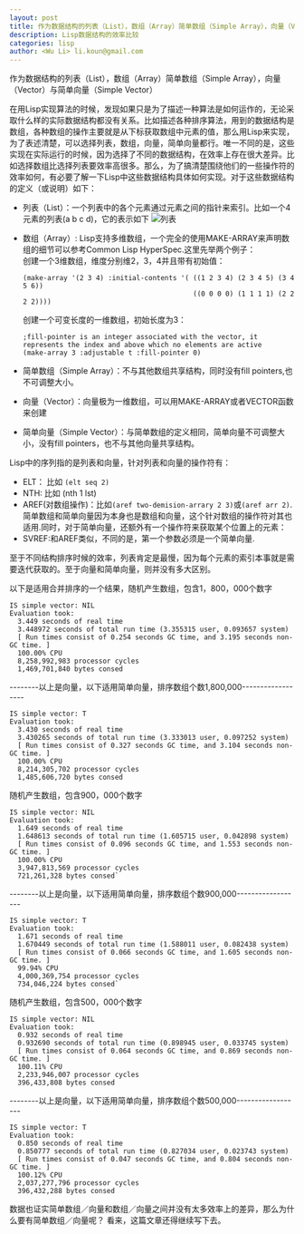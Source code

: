 ```yaml
---
layout: post
title: 作为数据结构的列表（List），数组（Array）简单数组（Simple Array），向量（Vector）与简单向量（Simple Vector）
description: Lisp数据结构的效率比较
categories: lisp
author: <Wu Li> li.koun@gmail.com
---
```


作为数据结构的列表（List），数组（Array）简单数组（Simple Array），向量（Vector）与简单向量（Simple Vector）


在用Lisp实现算法的时候，发现如果只是为了描述一种算法是如何运作的，无论采取什么样的实际数据结构都没有关系。比如描述各种排序算法，用到的数据结构是数组，各种数组的操作主要就是从下标获取数组中元素的值，那么用Lisp来实现，为了表述清楚，可以选择列表，数组，向量，简单向量都行。唯一不同的是，这些实现在实际运行的时候，因为选择了不同的数据结构，在效率上存在很大差异。比如选择数组比选择列表要效率高很多。那么，为了搞清楚围绕他们的一些操作符的效率如何，有必要了解一下Lisp中这些数据结构具体如何实现。对于这些数据结构的定义（或说明）如下：
*   列表（List）：一个列表中的各个元素通过元素之间的指针来索引。比如一个4元素的列表(a b c d)，它的表示如下
    ![列表](/images/list.png)
*   数组（Array）: Lisp支持多维数组，一个完全的使用MAKE-ARRAY来声明数组的细节可以参考Common Lisp HyperSpec.这里先举两个例子：   
    创建一个3维数组，维度分别维2，3，4并且带有初始值：

        (make-array '(2 3 4) :initial-contents '( ((1 2 3 4) (2 3 4 5) (3 4 5 6))
                                                  ((0 0 0 0) (1 1 1 1) (2 2 2 2))))
												  

    创建一个可变长度的一维数组，初始长度为3：

        ;fill-pointer is an integer associated with the vector, it represents the index and above which no elements are active
        (make-array 3 :adjustable t :fill-pointer 0) 
		
*   简单数组（Simple Array）：不与其他数组共享结构，同时没有fill pointers,也不可调整大小。
*   向量（Vector）：向量极为一维数组，可以用MAKE-ARRAY或者VECTOR函数来创建
*   简单向量（Simple Vector）：与简单数组的定义相同，简单向量不可调整大小，没有fill pointers，也不与其他向量共享结构。

Lisp中的序列指的是列表和向量，针对列表和向量的操作符有：

*   ELT： 比如 `(elt seq 2)`
*   NTH: 比如 (nth  1 lst)
*   AREF(对数组操作)：比如`(aref two-demision-arrary 2 3)`或`(aref arr 2)`.简单数组和简单向量因为本身也是数组和向量，这个针对数组的操作符对其也适用.同时，对于简单向量，还额外有一个操作符来获取某个位置上的元素：
*   SVREF:和AREF类似，不同的是，第一个参数必须是一个简单向量.


至于不同结构排序时候的效率，列表肯定是最慢，因为每个元素的索引本事就是需要迭代获取的。至于向量和简单向量，则并没有多大区别。

以下是适用合并排序的一个结果，随机产生数组，包含1，800，000个数字


	IS simple vector: NIL
	Evaluation took:
	  3.449 seconds of real time
	  3.448972 seconds of total run time (3.355315 user, 0.093657 system)
	  [ Run times consist of 0.254 seconds GC time, and 3.195 seconds non-GC time. ]
	  100.00% CPU
	  8,258,992,983 processor cycles
	  1,469,701,840 bytes consed


--------以上是向量，以下适用简单向量，排序数组个数1,800,000------------------

	IS simple vector: T
	Evaluation took:
      3.430 seconds of real time
	  3.430265 seconds of total run time (3.333013 user, 0.097252 system)
	  [ Run times consist of 0.327 seconds GC time, and 3.104 seconds non-GC time. ]
	  100.00% CPU
	  8,214,305,702 processor cycles
	  1,485,606,720 bytes consed

随机产生数组，包含900，000个数字 


	IS simple vector: NIL
	Evaluation took:
	  1.649 seconds of real time
	  1.648613 seconds of total run time (1.605715 user, 0.042898 system)
	  [ Run times consist of 0.096 seconds GC time, and 1.553 seconds non-GC time. ]
	  100.00% CPU
	  3,947,813,569 processor cycles
	  721,261,328 bytes consed`
  
--------以上是向量，以下适用简单向量，排序数组个数900,000------------------ 


	IS simple vector: T
	Evaluation took:
	  1.671 seconds of real time
	  1.670449 seconds of total run time (1.588011 user, 0.082438 system)
	  [ Run times consist of 0.066 seconds GC time, and 1.605 seconds non-GC time. ]
	  99.94% CPU
	  4,000,369,754 processor cycles
	  734,046,224 bytes consed`


随机产生数组，包含500，000个数字


	IS simple vector: NIL
	Evaluation took:
	  0.932 seconds of real time
	  0.932690 seconds of total run time (0.898945 user, 0.033745 system)
	  [ Run times consist of 0.064 seconds GC time, and 0.869 seconds non-GC time. ]
	  100.11% CPU
	  2,233,946,007 processor cycles
	  396,433,808 bytes consed
  
--------以上是向量，以下适用简单向量，排序数组个数500,000------------------ 


	IS simple vector: T
	Evaluation took:
	  0.850 seconds of real time
	  0.850777 seconds of total run time (0.827034 user, 0.023743 system)
	  [ Run times consist of 0.047 seconds GC time, and 0.804 seconds non-GC time. ]
	  100.12% CPU
	  2,037,277,796 processor cycles
	  396,432,288 bytes consed


数据也证实简单数组／向量和数组／向量之间并没有太多效率上的差异，那么为什么要有简单数组／向量呢？ 看来，这篇文章还得继续写下去。
